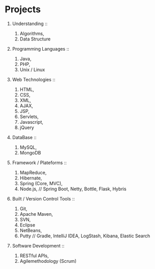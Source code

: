 # Projects

1) Understanding ::
    1. Algorithms,
    2. Data Structure

2) Programming Languages ::
    1. Java,
    2. PHP,
    3. Unix / Linux
    
  
3) Web Technologies ::  
    1. HTML,
    2. CSS,
    3. XML,
    4. AJAX,
    5. JSP,
    6. Servlets,
    7. Javascript,
    8. jQuery
    
  
4) DataBase ::
    1. MySQL,
    2. MongoDB
    

5) Framework / Plateforms ::
    1. MapReduce,
    2. Hibernate,
    3. Spring (Core, MVC),
    4. Node.js,
    // Spring Boot, Netty, Bottle, Flask, Hybris

6) Built / Version Control Tools ::
    1. Git,
    2. Apache Maven,
    3. SVN,
    4. Eclipse
    5. NetBeans,
    6. Putty
    // Gradle, IntelliJ IDEA, LogStash, Kibana, Elastic Search

7) Software Development ::
    1. RESTful APIs,
    2. Agilemethodology (Scrum)


